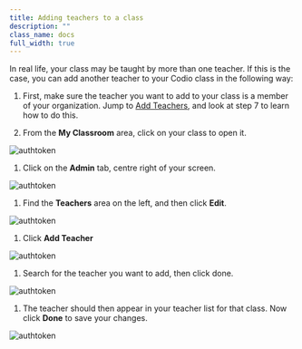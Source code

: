 ```yaml
---
title: Adding teachers to a class
description: ""
class_name: docs
full_width: true
---
```



In real life, your class may be taught by more than one teacher. If this is the case, you can add another teacher to your Codio class in the following way:

1. First, make sure the teacher you want to add to your class is a member of your organization. Jump to [Add Teachers](/docs/teacher/create/addteachers), and look at step 7  to learn how to do this.

1. From the **My Classroom** area, click on your class to open it. 
<img alt="authtoken" src="/img/docs/manage_classes/year_10_class.png" class="simple"/>

1. Click on the **Admin** tab, centre right of your screen.
<img alt="authtoken" src="/img/docs/manage_classes/adding_teachers/admin_tab.png" class="simple"/>

1. Find the **Teachers** area on the left, and then click **Edit**.
<img alt="authtoken" src="/img/docs/manage_classes/adding_teachers/edit_teachers.png" class="simple"/>

1. Click **Add Teacher**
<img alt="authtoken" src="/img/docs/manage_classes/adding_teachers/add_teacher.png" class="simple"/>

1. Search for the teacher you want to add, then click done.
<img alt="authtoken" src="/img/docs/manage_classes/adding_teachers/search_teacher.png" class="simple"/>

1. The teacher should then appear in your teacher list for that class. Now click **Done** to save your changes.
<img alt="authtoken" src="/img/docs/manage_classes/adding_teachers/teacher_added.png" class="simple"/>
